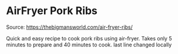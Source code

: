 # AirFryer Pork Ribs

Source: https://thebigmansworld.com/air-fryer-ribs/

Quick and easy recipe to cook pork ribs using air-fryer.
Takes only 5 minutes to prepare and 40 minutes to cook.
last line changed locally